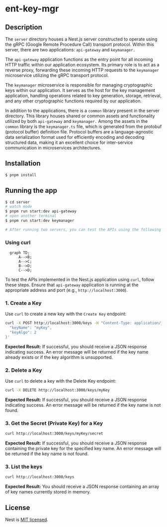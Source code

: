 # ent-key-mgr
## Description
The `server` directory houses a Nest.js server constructed to operate using the gRPC (Google Remote Procedure Call) transport protocol. Within this server, there are two applications: `api-gateway` and `keymanager.`

The `api-gateway` application functions as the entry point for all incoming HTTP traffic within our application ecosystem. Its primary role is to act as a reverse proxy, forwarding these incoming HTTP requests to the `keymanager` microservice utilizing the gRPC transport protocol. 

The `keymanager` microservice is responsible for managing cryptographic keys within our application. It serves as the host for the key management application, handling operations related to key generation, storage, retrieval, and any other cryptographic functions required by our application.

In addition to the applications, there is a `common` library present in the server directory. This library houses shared or common assets and functionality utilized by both `api-gateway` and `keymanager.` Among the assets in the `common` library is the `keymanager.ts` file, which is generated from the protobuf (protocol buffer) definition file. Protocol buffers are a language-agnostic data serialization format used for efficiently encoding and decoding structured data, making it an excellent choice for inter-service communication in microservices architectures.


## Installation

```bash
$ pnpm install
```

## Running the app

```bash
$ cd server
# watch mode
$ pnpm run start:dev api-gateway
# open another terminal
$ pnpm run start:dev keymanager

# After running two servers, you can test the APIs using the following methods.
```

### Using curl
```mermaid
  graph TD;
      A-->B;
      A-->C;
      B-->D;
      C-->D;
```

To test the APIs implemented in the Nest.js application using `curl`, follow these steps. Ensure that `api-gateway` application is running at the appropriate address and port (e.g., `http://localhost:3000`).

### 1. Create a Key

Use `curl` to create a new key with the `Create Key` endpoint:

```bash
curl -X POST http://localhost:3000/keys -H "Content-Type: application/json" -d '{
  "keyName": "myKey",
  "keyAlgo": 2
}'
```
__Expected Result:__ If successful, you should receive a JSON response indicating success. An error message will be returned if the key name already exists or if the key algorithm is unsupported.

### 2. Delete a Key

Use `curl` to delete a key with the Delete Key endpoint:

```bash
curl -X DELETE http://localhost:3000/keys/myKey
```
__Expected Result:__ If successful, you should receive a JSON response indicating success. An error message will be returned if the key name is not found.

### 3.  Get the Secret (Private Key) for a Key

```bash
curl http://localhost:3000/keys/myKey/secret

```
__Expected Result:__ If successful, you should receive a JSON response containing the private key for the specified key name. An error message will be returned if the key name is not found.

### 3. List the keys

```bash
curl http://localhost:3000/keys

```
__Expected Result:__ You should receive a JSON response containing an array of key names currently stored in memory.



## License

Nest is [MIT licensed](LICENSE).

